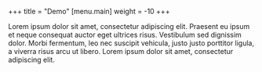 +++
title = "Demo"
[menu.main]
  weight = -10
+++

Lorem ipsum dolor sit amet, consectetur adipiscing elit. Praesent eu ipsum et neque consequat auctor eget ultrices risus. Vestibulum sed dignissim dolor. Morbi fermentum, leo nec suscipit vehicula, justo justo porttitor ligula, a viverra risus arcu ut libero. Lorem ipsum dolor sit amet, consectetur adipiscing elit.
